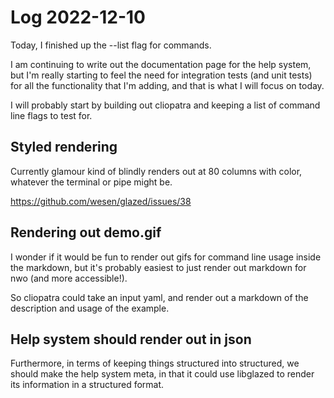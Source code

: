 # Log 2022-12-10

Today, I finished up the --list flag for commands.

I am continuing to write out the documentation page for the help system,
but I'm really starting to feel the need for integration tests (and unit tests)
for all the functionality that I'm adding, and that is what I will focus on today.

I will probably start by building out cliopatra and keeping a list of command line 
flags to test for.

## Styled rendering

Currently glamour kind of blindly renders out at 80 columns with color, whatever the terminal 
or pipe might be.

https://github.com/wesen/glazed/issues/38

## Rendering out demo.gif 

I wonder if it would be fun to render out gifs for command line usage inside the markdown,
but it's probably easiest to just render out markdown for nwo (and more accessible!).

So cliopatra could take an input yaml, and render out a markdown of the description and
usage of the example.

## Help system should render out in json

Furthermore, in terms of keeping things structured into structured,
we should make the help system meta, in that it could use libglazed to render its information
in a structured format.

